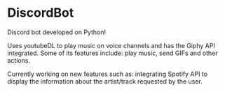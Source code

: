 # DiscordBot

Discord bot developed on Python!

Uses youtubeDL to play music on voice channels and has the Giphy API integrated. Some of its features include: play music, send GIFs and other actions.

Currently working on new features such as: integrating Spotify API to display the information about the artist/track requested by the user.
